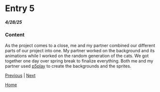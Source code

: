 # Entry 5
##### 4/28/25
### Content
As the project comes to a close, me and my partner combined our different parts of our project into one. My partner worked on the background and its animations while I worked on the random generation of the cats. We got together one day over spring break to finalize everything. Both me and my partner used [p5play](https://p5play.org/) to create the backgrounds and the sprites. 

[Previous](entry04.md) | [Next](entry06.md)

[Home](../README.md)

